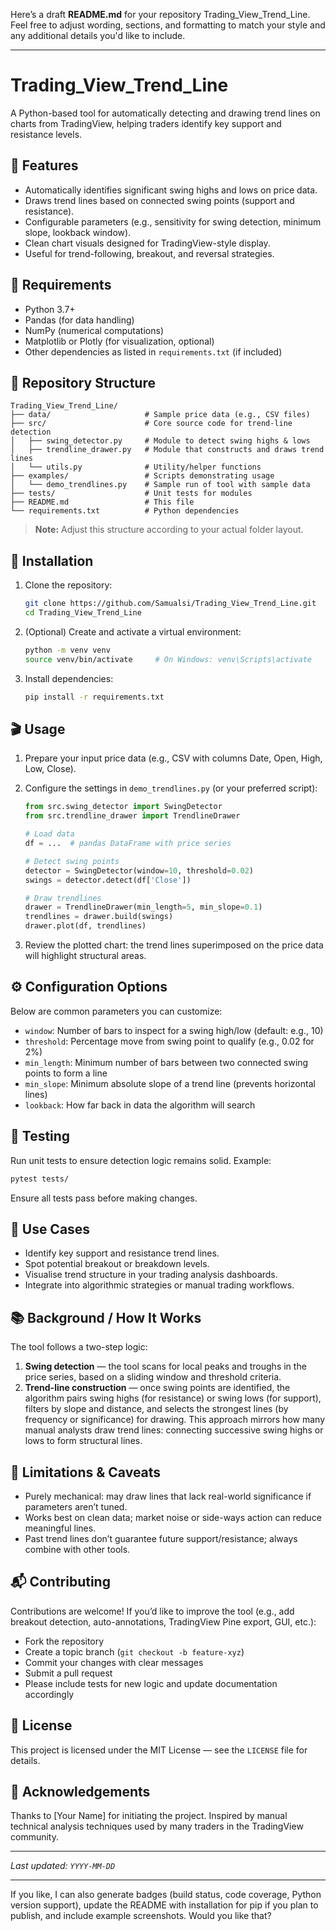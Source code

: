 Here’s a draft **README.md** for your repository Trading_View_Trend_Line. Feel free to adjust wording, sections, and formatting to match your style and any additional details you'd like to include.

---

# Trading_View_Trend_Line

A Python-based tool for automatically detecting and drawing trend lines on charts from TradingView, helping traders identify key support and resistance levels.

## 🚀 Features

* Automatically identifies significant swing highs and lows on price data.
* Draws trend lines based on connected swing points (support and resistance).
* Configurable parameters (e.g., sensitivity for swing detection, minimum slope, lookback window).
* Clean chart visuals designed for TradingView-style display.
* Useful for trend-following, breakout, and reversal strategies.

## 🧰 Requirements

* Python 3.7+
* Pandas (for data handling)
* NumPy (numerical computations)
* Matplotlib or Plotly (for visualization, optional)
* Other dependencies as listed in `requirements.txt` (if included)

## 📁 Repository Structure

```
Trading_View_Trend_Line/
├── data/                     # Sample price data (e.g., CSV files)  
├── src/                      # Core source code for trend-line detection  
│   ├── swing_detector.py     # Module to detect swing highs & lows  
│   ├── trendline_drawer.py   # Module that constructs and draws trend lines  
│   └── utils.py              # Utility/helper functions  
├── examples/                 # Scripts demonstrating usage  
│   └── demo_trendlines.py    # Sample run of tool with sample data  
├── tests/                    # Unit tests for modules  
├── README.md                 # This file  
└── requirements.txt          # Python dependencies  
```

> **Note:** Adjust this structure according to your actual folder layout.

## 🔧 Installation

1. Clone the repository:

   ```bash
   git clone https://github.com/Samualsi/Trading_View_Trend_Line.git
   cd Trading_View_Trend_Line
   ```
2. (Optional) Create and activate a virtual environment:

   ```bash
   python -m venv venv
   source venv/bin/activate     # On Windows: venv\Scripts\activate
   ```
3. Install dependencies:

   ```bash
   pip install -r requirements.txt
   ```

## 🎬 Usage

1. Prepare your input price data (e.g., CSV with columns Date, Open, High, Low, Close).
2. Configure the settings in `demo_trendlines.py` (or your preferred script):

   ```python
   from src.swing_detector import SwingDetector
   from src.trendline_drawer import TrendlineDrawer

   # Load data
   df = ...  # pandas DataFrame with price series

   # Detect swing points
   detector = SwingDetector(window=10, threshold=0.02)
   swings = detector.detect(df['Close'])

   # Draw trendlines
   drawer = TrendlineDrawer(min_length=5, min_slope=0.1)
   trendlines = drawer.build(swings)
   drawer.plot(df, trendlines)
   ```
3. Review the plotted chart: the trend lines superimposed on the price data will highlight structural areas.

## ⚙️ Configuration Options

Below are common parameters you can customize:

* `window`: Number of bars to inspect for a swing high/low (default: e.g., 10)
* `threshold`: Percentage move from swing point to qualify (e.g., 0.02 for 2%)
* `min_length`: Minimum number of bars between two connected swing points to form a line
* `min_slope`: Minimum absolute slope of a trend line (prevents horizontal lines)
* `lookback`: How far back in data the algorithm will search

## 🧪 Testing

Run unit tests to ensure detection logic remains solid. Example:

```bash
pytest tests/
```

Ensure all tests pass before making changes.

## 🎯 Use Cases

* Identify key support and resistance trend lines.
* Spot potential breakout or breakdown levels.
* Visualise trend structure in your trading analysis dashboards.
* Integrate into algorithmic strategies or manual trading workflows.

## 📚 Background / How It Works

The tool follows a two-step logic:

1. **Swing detection** — the tool scans for local peaks and troughs in the price series, based on a sliding window and threshold criteria.
2. **Trend-line construction** — once swing points are identified, the algorithm pairs swing highs (for resistance) or swing lows (for support), filters by slope and distance, and selects the strongest lines (by frequency or significance) for drawing.
   This approach mirrors how many manual analysts draw trend lines: connecting successive swing highs or lows to form structural lines.

## 🧩 Limitations & Caveats

* Purely mechanical: may draw lines that lack real-world significance if parameters aren’t tuned.
* Works best on clean data; market noise or side-ways action can reduce meaningful lines.
* Past trend lines don’t guarantee future support/resistance; always combine with other tools.

## 📬 Contributing

Contributions are welcome! If you’d like to improve the tool (e.g., add breakout detection, auto-annotations, TradingView Pine export, GUI, etc.):

* Fork the repository
* Create a topic branch (`git checkout -b feature-xyz`)
* Commit your changes with clear messages
* Submit a pull request
* Please include tests for new logic and update documentation accordingly

## 📝 License

This project is licensed under the MIT License — see the `LICENSE` file for details.

## 🙏 Acknowledgements

Thanks to [Your Name] for initiating the project. Inspired by manual technical analysis techniques used by many traders in the TradingView community.

---

*Last updated: `YYYY-MM-DD`*

---

If you like, I can also generate badges (build status, code coverage, Python version support), update the README with installation for pip if you plan to publish, and include example screenshots. Would you like that?
